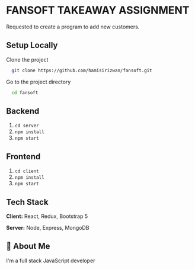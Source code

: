 # FANSOFT TAKEAWAY ASSIGNMENT

Requested to create a program to add new customers.

## Setup Locally

Clone the project

```bash
  git clone https://github.com/hamisirizwan/fansoft.git
```

Go to the project directory

```bash
  cd fansoft
```

## Backend

1. `cd server`
2. `npm install`
3. `npm start`

## Frontend

1. `cd client`
2. `npm install`
3. `npm start`

## Tech Stack

**Client:** React, Redux, Bootstrap 5

**Server:** Node, Express, MongoDB

## 🚀 About Me

I'm a full stack JavaScript developer
